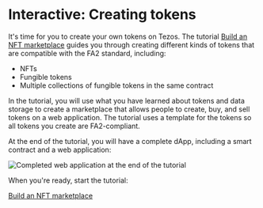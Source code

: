 # Interactive: Creating tokens

It's time for you to create your own tokens on Tezos.
The tutorial [Build an NFT marketplace](https://docs.tezos.com/docs/tutorials/build-an-nft-marketplace/) guides you through creating different kinds of tokens that are compatible with the FA2 standard, including:

- NFTs
- Fungible tokens
- Multiple collections of fungible tokens in the same contract

In the tutorial, you will use what you have learned about tokens and data storage to create a marketplace that allows people to create, buy, and sell tokens on a web application.
The tutorial uses a template for the tokens so all tokens you create are FA2-compliant.

At the end of the tutorial, you will have a complete dApp, including a smart contract and a web application:

![Completed web application at the end of the tutorial](../images/nftfactory.png)

When you're ready, start the tutorial:

[Build an NFT marketplace](https://docs.tezos.com/docs/tutorials/build-an-nft-marketplace/)
